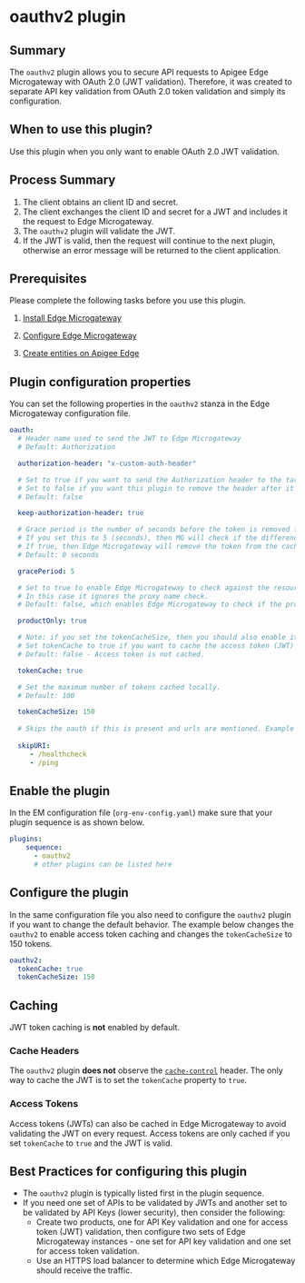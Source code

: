 # oauthv2 plugin

## Summary
The `oauthv2` plugin allows you to secure API requests to Apigee Edge Microgateway with OAuth 2.0 (JWT validation).  Therefore, it was created to separate API key validation from OAuth 2.0 token validation and simply its configuration.

## When to use this plugin?
Use this plugin when you only want to enable OAuth 2.0 JWT validation.

## Process Summary

1. The client obtains an client ID and secret.
2. The client exchanges the client ID and secret for a JWT and includes it the request to Edge Microgateway.
3. The `oauthv2` plugin will validate the JWT.
4. If the JWT is valid, then the request will continue to the next plugin, otherwise an error message will be returned to the client application.

## Prerequisites
Please complete the following tasks before you use this plugin.  

1. [Install Edge Microgateway](https://docs.apigee.com/api-platform/microgateway/3.0.x/setting-and-configuring-edge-microgateway#Prerequisite)   

2. [Configure Edge Microgateway](https://docs.apigee.com/api-platform/microgateway/3.0.x/setting-and-configuring-edge-microgateway#Part1)

3. [Create entities on Apigee Edge](https://docs.apigee.com/api-platform/microgateway/3.0.x/setting-and-configuring-edge-microgateway#Part2)


## Plugin configuration properties
You can set the following properties in the `oauthv2` stanza in the Edge Microgateway configuration file.

```yaml
oauth:
  # Header name used to send the JWT to Edge Microgateway
  # Default: Authorization

  authorization-header: "x-custom-auth-header"

  # Set to true if you want to send the Authorization header to the target server;
  # Set to false if you want this plugin to remove the header after it is validated.
  # Default: false

  keep-authorization-header: true

  # Grace period is the number of seconds before the token is removed from the cache.
  # If you set this to 5 (seconds), then MG will check if the difference between the expiry time and the current time [absoluteValue(expiry_time - current_time)] is less than or equal (<=) to the grace period.
  # If true, then Edge Microgateway will remove the token from the cache.  
  # Default: 0 seconds

  gracePeriod: 5

  # Set to true to enable Edge Microgateway to check against the resource paths only.  
  # In this case it ignores the proxy name check.
  # Default: false, which enables Edge Microgateway to check if the proxy name is included in the product.

  productOnly: true

  # Note: if you set the tokenCacheSize, then you should also enable it (tokenCache: true).
  # Set tokenCache to true if you want to cache the access token (JWT) locally.
  # Default: false - Access token is not cached.

  tokenCache: true

  # Set the maximum number of tokens cached locally.
  # Default: 100

  tokenCacheSize: 150
  
  # Skips the oauth if this is present and urls are mentioned. Example as:
  
  skipURI:
     - /healthcheck
     - /ping  
```

## Enable the plugin
In the EM configuration file (`org-env-config.yaml`) make sure that your plugin sequence is as shown below.

```yaml
plugins:
    sequence:
      - oauthv2
      # other plugins can be listed here
```

## Configure the plugin
In the same configuration file you also need to configure the `oauthv2` plugin if you want to change the default behavior.  The example below changes the `oauthv2` to enable access token caching and changes the `tokenCacheSize` to 150 tokens.    

```yaml
oauthv2:
  tokenCache: true
  tokenCacheSize: 150
```

## Caching
JWT token caching is **not** enabled by default.  

### Cache Headers
The `oauthv2` plugin **does not** observe the [`cache-control`](https://developers.google.com/web/fundamentals/performance/optimizing-content-efficiency/http-caching) header.
The only way to cache the JWT is to set the `tokenCache` property to `true`.

### Access Tokens
Access tokens (JWTs) can also be cached in Edge Microgateway to avoid validating the JWT on every request.  Access tokens are only cached if you set `tokenCache` to `true` and the JWT is valid.  

## Best Practices for configuring this plugin
* The `oauthv2` plugin is typically listed first in the plugin sequence.  
* If you need one set of APIs to be validated by JWTs and another set to be validated by API Keys (lower security), then consider the following:
  * Create two products, one for API Key validation and one for access token (JWT) validation, then configure two sets of  Edge Microgateway instances - one set for API key validation and one set for access token validation.
  * Use an HTTPS load balancer to determine which Edge Microgateway should receive the traffic.  
